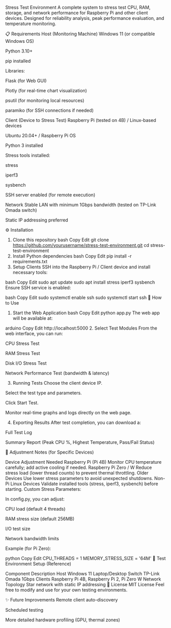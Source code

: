 Stress Test Environment
A complete system to stress test CPU, RAM, storage, and network performance for Raspberry Pi and other client devices.
Designed for reliability analysis, peak performance evaluation, and temperature monitoring.

📋 Requirements
Host (Monitoring Machine)
Windows 11 (or compatible Windows OS)

Python 3.10+

pip installed

Libraries:

Flask (for Web GUI)

Plotly (for real-time chart visualization)

psutil (for monitoring local resources)

paramiko (for SSH connections if needed)

Client (Device to Stress Test)
Raspberry Pi (tested on 4B) / Linux-based devices

Ubuntu 20.04+ / Raspberry Pi OS

Python 3 installed

Stress tools installed:

stress

iperf3

sysbench

SSH server enabled (for remote execution)

Network
Stable LAN with minimum 1Gbps bandwidth (tested on TP-Link Omada switch)

Static IP addressing preferred

⚙️ Installation
1. Clone this repository
bash
Copy
Edit
git clone https://github.com/yourusername/stress-test-environment.git
cd stress-test-environment
2. Install Python dependencies
bash
Copy
Edit
pip install -r requirements.txt
3. Setup Clients
SSH into the Raspberry Pi / Client device and install necessary tools:

bash
Copy
Edit
sudo apt update
sudo apt install stress iperf3 sysbench
Ensure SSH service is enabled:

bash
Copy
Edit
sudo systemctl enable ssh
sudo systemctl start ssh
🚀 How to Use
1. Start the Web Application
bash
Copy
Edit
python app.py
The web app will be available at:

arduino
Copy
Edit
http://localhost:5000
2. Select Test Modules
From the web interface, you can run:

CPU Stress Test

RAM Stress Test

Disk I/O Stress Test

Network Performance Test (bandwidth & latency)

3. Running Tests
Choose the client device IP.

Select the test type and parameters.

Click Start Test.

Monitor real-time graphs and logs directly on the web page.

4. Exporting Results
After test completion, you can download a:

Full Test Log

Summary Report (Peak CPU %, Highest Temperature, Pass/Fail Status)

🔧 Adjustment Notes (for Specific Devices)

Device	Adjustment Needed
Raspberry Pi (Pi 4B)	Monitor CPU temperature carefully; add active cooling if needed.
Raspberry Pi Zero / W	Reduce stress load (lower thread counts) to prevent thermal throttling.
Older Devices	Use lower stress parameters to avoid unexpected shutdowns.
Non-Pi Linux Devices	Validate installed tools (stress, iperf3, sysbench) before starting.
Custom Stress Parameters:

In config.py, you can adjust:

CPU load (default 4 threads)

RAM stress size (default 256MB)

I/O test size

Network bandwidth limits

Example (for Pi Zero):

python
Copy
Edit
CPU_THREADS = 1
MEMORY_STRESS_SIZE = '64M'
🧪 Test Environment Setup (Reference)

Component	Description
Host	Windows 11 Laptop/Desktop
Switch	TP-Link Omada 1Gbps
Clients	Raspberry Pi 4B, Raspberry Pi 2, Pi Zero W
Network Topology	Star network with static IP addressing
📄 License
MIT License
Feel free to modify and use for your own testing environments.

✨ Future Improvements
Remote client auto-discovery

Scheduled testing

More detailed hardware profiling (GPU, thermal zones)
